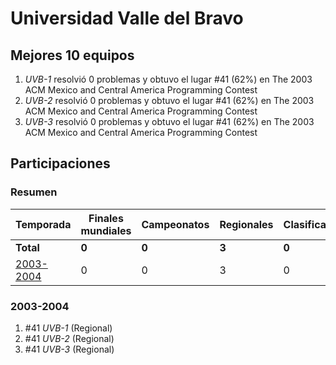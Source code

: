 ---
---

# Universidad Valle del Bravo

## Mejores 10 equipos

1. _UVB-1_ resolvió 0 problemas y obtuvo el lugar #41 (62%) en The 2003 ACM Mexico and Central America Programming Contest
1. _UVB-2_ resolvió 0 problemas y obtuvo el lugar #41 (62%) en The 2003 ACM Mexico and Central America Programming Contest
1. _UVB-3_ resolvió 0 problemas y obtuvo el lugar #41 (62%) en The 2003 ACM Mexico and Central America Programming Contest

## Participaciones

### Resumen

| Temporada | Finales mundiales | Campeonatos | Regionales | Clasificatorios | Equipos |
| --- | --- | --- | --- | --- | --- |
| **Total** | **0** | **0** | **3** | **0** | **3** |
| [2003-2004](#2003-2004) | 0 | 0 | 3 | 0 | 3 |

### 2003-2004

1. #41 _UVB-1_ (Regional)
1. #41 _UVB-2_ (Regional)
1. #41 _UVB-3_ (Regional)



